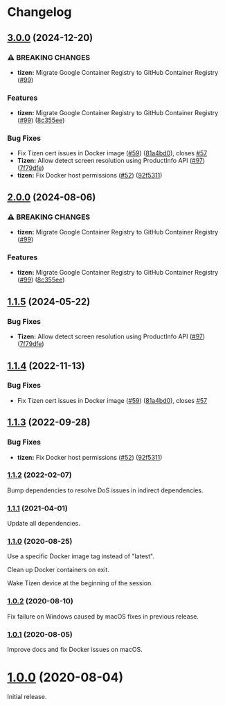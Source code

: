 # Changelog

## [3.0.0](https://github.com/joeyparrish/generic-webdriver-server/compare/tizen-webdriver-server-v2.0.0...tizen-webdriver-server-v3.0.0) (2024-12-20)


### ⚠ BREAKING CHANGES

* **tizen:** Migrate Google Container Registry to GitHub Container Registry ([#99](https://github.com/joeyparrish/generic-webdriver-server/issues/99))

### Features

* **tizen:** Migrate Google Container Registry to GitHub Container Registry ([#99](https://github.com/joeyparrish/generic-webdriver-server/issues/99)) ([8c355ee](https://github.com/joeyparrish/generic-webdriver-server/commit/8c355ee96224f87b2804df16d2064d44826d36b8))


### Bug Fixes

* Fix Tizen cert issues in Docker image ([#59](https://github.com/joeyparrish/generic-webdriver-server/issues/59)) ([81a4bd0](https://github.com/joeyparrish/generic-webdriver-server/commit/81a4bd0f76d66b9e0b62b297cd6377b3e1288ce0)), closes [#57](https://github.com/joeyparrish/generic-webdriver-server/issues/57)
* **Tizen:** Allow detect screen resolution using ProductInfo API ([#97](https://github.com/joeyparrish/generic-webdriver-server/issues/97)) ([7f79dfe](https://github.com/joeyparrish/generic-webdriver-server/commit/7f79dfe1c2cdb86130f9b29e9aa32b982863cb1c))
* **tizen:** Fix Docker host permissions ([#52](https://github.com/joeyparrish/generic-webdriver-server/issues/52)) ([92f5311](https://github.com/joeyparrish/generic-webdriver-server/commit/92f5311c40de85c3e9e21a4c391511b9679bf687))

## [2.0.0](https://github.com/shaka-project/generic-webdriver-server/compare/tizen-webdriver-server-v1.1.5...tizen-webdriver-server-v2.0.0) (2024-08-06)


### ⚠ BREAKING CHANGES

* **tizen:** Migrate Google Container Registry to GitHub Container Registry ([#99](https://github.com/shaka-project/generic-webdriver-server/issues/99))

### Features

* **tizen:** Migrate Google Container Registry to GitHub Container Registry ([#99](https://github.com/shaka-project/generic-webdriver-server/issues/99)) ([8c355ee](https://github.com/shaka-project/generic-webdriver-server/commit/8c355ee96224f87b2804df16d2064d44826d36b8))

## [1.1.5](https://github.com/shaka-project/generic-webdriver-server/compare/tizen-webdriver-server-v1.1.4...tizen-webdriver-server-v1.1.5) (2024-05-22)


### Bug Fixes

* **Tizen:** Allow detect screen resolution using ProductInfo API ([#97](https://github.com/shaka-project/generic-webdriver-server/issues/97)) ([7f79dfe](https://github.com/shaka-project/generic-webdriver-server/commit/7f79dfe1c2cdb86130f9b29e9aa32b982863cb1c))

## [1.1.4](https://github.com/shaka-project/generic-webdriver-server/compare/tizen-webdriver-server-v1.1.3...tizen-webdriver-server-v1.1.4) (2022-11-13)


### Bug Fixes

* Fix Tizen cert issues in Docker image ([#59](https://github.com/shaka-project/generic-webdriver-server/issues/59)) ([81a4bd0](https://github.com/shaka-project/generic-webdriver-server/commit/81a4bd0f76d66b9e0b62b297cd6377b3e1288ce0)), closes [#57](https://github.com/shaka-project/generic-webdriver-server/issues/57)

## [1.1.3](https://github.com/shaka-project/generic-webdriver-server/compare/tizen-webdriver-server-v1.1.2...tizen-webdriver-server-v1.1.3) (2022-09-28)


### Bug Fixes

* **tizen:** Fix Docker host permissions ([#52](https://github.com/shaka-project/generic-webdriver-server/issues/52)) ([92f5311](https://github.com/shaka-project/generic-webdriver-server/commit/92f5311c40de85c3e9e21a4c391511b9679bf687))

### [1.1.2](https://github.com/shaka-project/generic-webdriver-server/compare/tizen-webdriver-server-v1.1.1...tizen-webdriver-server-v1.1.2) (2022-02-07)

Bump dependencies to resolve DoS issues in indirect dependencies.

### [1.1.1](https://github.com/shaka-project/generic-webdriver-server/compare/tizen-webdriver-server-v1.1.0...tizen-webdriver-server-v1.1.1) (2021-04-01)

Update all dependencies.

### [1.1.0](https://github.com/shaka-project/generic-webdriver-server/compare/tizen-webdriver-server-v1.0.2...tizen-webdriver-server-v1.1.0) (2020-08-25)

Use a specific Docker image tag instead of "latest".

Clean up Docker containers on exit.

Wake Tizen device at the beginning of the session.

### [1.0.2](https://github.com/shaka-project/generic-webdriver-server/compare/tizen-webdriver-server-v1.0.1...tizen-webdriver-server-v1.0.2) (2020-08-10)

Fix failure on Windows caused by macOS fixes in previous release.

### [1.0.1](https://github.com/shaka-project/generic-webdriver-server/compare/tizen-webdriver-server-v1.0.0...tizen-webdriver-server-v1.0.1) (2020-08-05)

Improve docs and fix Docker issues on macOS.

# [1.0.0](https://github.com/shaka-project/generic-webdriver-server/commit/72100d7dffb4997d47360d5f0d81ae1409d6200b) (2020-08-04)

Initial release.
